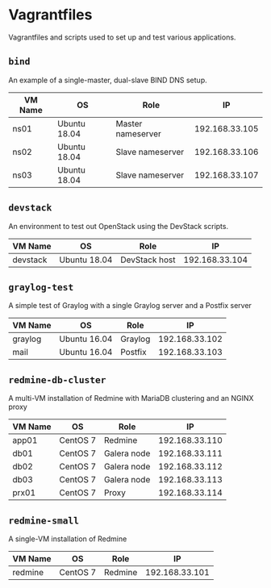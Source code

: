 # Vagrantfiles
Vagrantfiles and scripts used to set up and test various applications.

## `bind`
An example of a single-master, dual-slave BIND DNS setup.

| VM Name  | OS           | Role              | IP             |
|----------|--------------|-------------------|----------------|
| ns01     | Ubuntu 18.04 | Master nameserver | 192.168.33.105 |
| ns02     | Ubuntu 18.04 | Slave nameserver  | 192.168.33.106 |
| ns03     | Ubuntu 18.04 | Slave nameserver  | 192.168.33.107 |

## `devstack`
An environment to test out OpenStack using the DevStack scripts.

| VM Name  | OS           | Role          | IP             |
|----------|--------------|---------------|----------------|
| devstack | Ubuntu 18.04 | DevStack host | 192.168.33.104 |

## `graylog-test`
A simple test of Graylog with a single Graylog server and a Postfix server

| VM Name | OS           | Role    | IP             |
|---------|--------------|---------|----------------|
| graylog | Ubuntu 16.04 | Graylog | 192.168.33.102 |
| mail    | Ubuntu 16.04 | Postfix | 192.168.33.103 |

## `redmine-db-cluster`
A multi-VM installation of Redmine with MariaDB clustering and an NGINX proxy

| VM Name | OS       | Role        | IP             |
|---------|----------|-------------|----------------|
| app01   | CentOS 7 | Redmine     | 192.168.33.110 |
| db01    | CentOS 7 | Galera node | 192.168.33.111 |
| db02    | CentOS 7 | Galera node | 192.168.33.112 |
| db03    | CentOS 7 | Galera node | 192.168.33.113 |
| prx01   | CentOS 7 | Proxy       | 192.168.33.114 |

## `redmine-small`
A single-VM installation of Redmine

| VM Name | OS       | Role    | IP             |
|---------|----------|---------|----------------|
| redmine | CentOS 7 | Redmine | 192.168.33.101 |